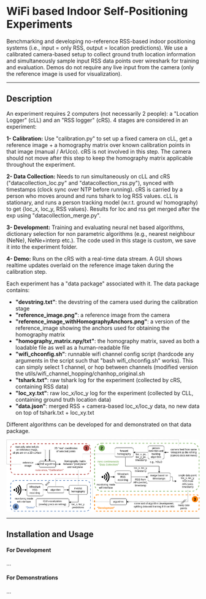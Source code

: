 # WiFi based Indoor Self-Positioning Experiments

Benchmarking and developing no-reference RSS-based indoor positioning systems (i.e., input = only RSS, output = location predictions). We use a calibrated camera-based setup to collect ground truth location information and simultaneously sample input RSS data points over wireshark for training and evaluation. Demos do not require any live input from the camera (only the reference image is used for visualization). 

--- 
## Description

An experiment requires 2 computers (not necessarily 2 people): a "Location Logger" (cLL) and an "RSS logger" (cRS). 4 stages are considered in an experiment:

**1- Calibration:** Use "calibration.py" to set up a fixed camera on cLL, get a reference image + a homography matrix over known calibration points in that image (manual / ArUco). cRS is not involved in this step. The camera should not move after this step to keep the homography matrix applicable throughout the experiment.

**2- Data Collection:** Needs to run simultaneously on cLL and cRS ("datacollection_loc.py" and "datacollection_rss.py"), synced with timestamps (clock sync over NTP before running). cRS is carried by a person who moves around and runs tshark to log RSS values. cLL is stationary, and runs a person tracking model (w.r.t. ground w/ homography) to get {loc_x, loc_y, RSS values}. Results for loc and rss get merged after the exp using "datacollection_merge.py".

**3- Development:** Training and evaluating neural net based algorithms, dictionary selection for non parametric algorithms (e.g., nearest neighbour (NeNe), NeNe+interp etc.). The code used in this stage is custom, we save it into the experiment folder.

**4- Demo:** Runs on the cRS with a real-time data stream. A GUI shows realtime updates overlaid on the reference image taken during the calibration step.

Each experiment has a "data package" associated with it. The data package contains:

- **"devstring.txt"**: the devstring of the camera used during the calibration stage
- **"reference_image.png"**: a reference image from the camera
- **"reference_image_withHomographyAnchors.png"**: a version of the reference_image showing the anchors used for obtaining the homography matrix
- **"homography_matrix.npy/txt"**: the homography matrix, saved as both a loadable file as well as a human-readable file
- **"wifi_chconfig.sh"**: runnable wifi channel config script (hardcode any arguments in the script such that "bash wifi_chconfig.sh" works). This can simply select 1 channel, or hop between channels (modified version the utils/wifi_channel_hopping/chanhop_original.sh  
- **"tshark.txt"**: raw tshark log for the experiment (collected by cRS, containing RSS data)
- **"loc_xy.txt"**: raw loc_x/loc_y log for the experiment (collected by CLL, containing ground truth location data)
- **"data.json"**: merged RSS + camera-based loc_x/loc_y data, no new data on top of tshark.txt + loc_xy.txt

Different algorithms can be developed for and demonstrated on that data package.

![System Diagram](documentation/drawings/system.png)


---

## Installation and Usage

#### For Development
...

#### For Demonstrations
...


